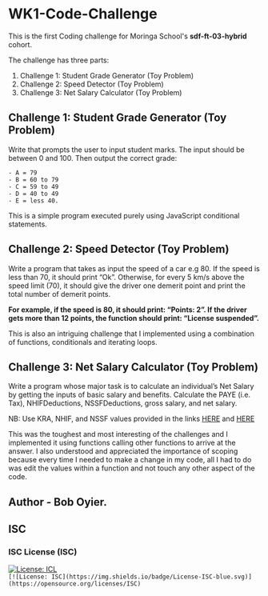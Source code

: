 # WK1-Code-Challenge

This is the first Coding challenge for Moringa School's **sdf-ft-03-hybrid** cohort.

The challenge has three parts:
1. Challenge 1: Student Grade Generator (Toy Problem)
2. Challenge 2: Speed Detector (Toy Problem)
3. Challenge 3: Net Salary Calculator (Toy Problem)

## Challenge 1: Student Grade Generator (Toy Problem)

Write that prompts the user to input student marks. The input should be between 0 and 100. Then output the correct grade:

~~~~
- A = 79
- B = 60 to 79
- C = 59 to 49
- D = 40 to 49
- E = less 40.
~~~~

This is a simple program executed purely using JavaScript conditional statements.

## Challenge 2: Speed Detector (Toy Problem)

Write a program that takes as input the speed of a car e.g 80.
If the speed is less than 70, it should print “Ok”.
Otherwise, for every 5 km/s above the speed limit (70), it should give the driver one demerit point and print the total number of demerit points.

**For example, if the speed is 80, it should print: “Points: 2”. If the driver gets more than 12 points, the function should print: “License suspended”.**

This is also an intriguing challenge that I implemented using a combination of functions, conditionals and iterating loops.

## Challenge 3: Net Salary Calculator (Toy Problem)
Write a program whose major task is to calculate an individual’s Net Salary by getting the inputs of basic salary and benefits.
Calculate the PAYE (i.e. Tax), NHIFDeductions, NSSFDeductions, gross salary, and net salary.

NB: Use KRA, NHIF, and NSSF values provided in the links [HERE](https://www.aren.co.ke/payroll/taxrates.ht "LINK") and [HERE](https://www.kra.go.ke/en/individual/calculate-tax/calculating-tax/paye)  

This was the toughest and most interesting of the challenges and I implemented it using functions calling other functions to arrive at the answer.
I also understood and appreciated the importance of scoping because every time I needed to make a change in my code, all I had to do was edit the values within a function and not touch any other aspect of the code.

## Author - Bob Oyier.

## ISC

### ISC License (ISC)
[![License: ICL](https://img.shields.io/badge/License-ISC-blue.svg)](https://opensource.org/licenses/ISC)  
`[![License: ISC](https://img.shields.io/badge/License-ISC-blue.svg)](https://opensource.org/licenses/ISC)`
